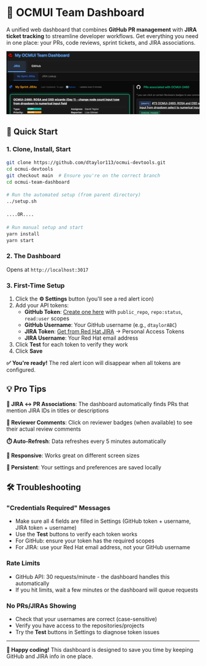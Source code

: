 # 🎯 OCMUI Team Dashboard

A unified web dashboard that combines **GitHub PR management** with **JIRA ticket tracking** to streamline developer workflows. Get everything you need in one place: your PRs, code reviews, sprint tickets, and JIRA associations.

![OCMUI Team Dashboard](src/assets/OCMUI_Team_Dashboard_screenshot.png)

## 🚀 Quick Start

### 1. Clone, Install, Start
```bash
git clone https://github.com/dtaylor113/ocmui-devtools.git
cd ocmui-devtools
git checkout main  # Ensure you're on the correct branch
cd ocmui-team-dashboard

# Run the automated setup (from parent directory)
../setup.sh

....OR....

# Run manual setup and start
yarn install
yarn start
```

### 2. The Dashboard  

Opens at `http://localhost:3017`

### 3. First-Time Setup
1. Click the **⚙️ Settings** button (you'll see a red alert icon)
2. Add your API tokens:
   - **GitHub Token**: [Create one here](https://github.com/settings/tokens) with `public_repo`, `repo:status`, `read:user` scopes
   - **GitHub Username**: Your GitHub username (e.g., `dtaylorABC`)
   - **JIRA Token**: [Get from Red Hat JIRA](https://issues.redhat.com/secure/ViewProfile.jspa) → Personal Access Tokens
   - **JIRA Username**: Your Red Hat email address
3. Click **Test** for each token to verify they work
4. Click **Save**

**✅ You're ready!** The red alert icon will disappear when all tokens are configured.

## 💡 Pro Tips

**🔗 JIRA ↔ PR Associations**: The dashboard automatically finds PRs that mention JIRA IDs in titles or descriptions

**👥 Reviewer Comments**: Click on reviewer badges (when available) to see their actual review comments

**⏱️ Auto-Refresh**: Data refreshes every 5 minutes automatically

**📱 Responsive**: Works great on different screen sizes  

**💾 Persistent**: Your settings and preferences are saved locally

## 🛠️ Troubleshooting

### "Credentials Required" Messages
- Make sure all 4 fields are filled in Settings (GitHub token + username, JIRA token + username)
- Use the **Test** buttons to verify each token works
- For GitHub: ensure your token has the required scopes
- For JIRA: use your Red Hat email address, not your GitHub username

### Rate Limits
- GitHub API: 30 requests/minute - the dashboard handles this automatically
- If you hit limits, wait a few minutes or the dashboard will queue requests

### No PRs/JIRAs Showing
- Check that your usernames are correct (case-sensitive)
- Verify you have access to the repositories/projects
- Try the **Test** buttons in Settings to diagnose token issues

---

**🚀 Happy coding!** This dashboard is designed to save you time by keeping GitHub and JIRA info in one place.